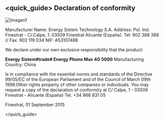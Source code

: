 ## <quick_guide> Declaration of conformity

![Imagen1](http://static.energysistem.com/images/manuals/39976/5499406586b11.jpg)

Manufacturer Name:
Energy Sistem Technology S.A.
Address: Pol. Ind. Finestrat - C/.Calpe, 1.
03509 Finestrat Alicante (España).
Tel: 902 388 388 // Fax: 902 119 034
NIF: A53107488

We declare under our own exclusive responsibility that the product:

**Energy Sistem#trade# Energy Phone Max 4G 5000**
Manufacturing Country: China

Is in compliance with the essential norms and standards of the Directive 99/05/EC of the European Parliament and of the Council of March 09th 1999.Other rights property of other companies or individuals. You may request a copy of the declaration of conformity at C/ Calpe, 1 - 03509 Finestrat - Alicante (España) Tel. +34 966 831 05

Finestrat, 01 September 2015

</quick_guide>


